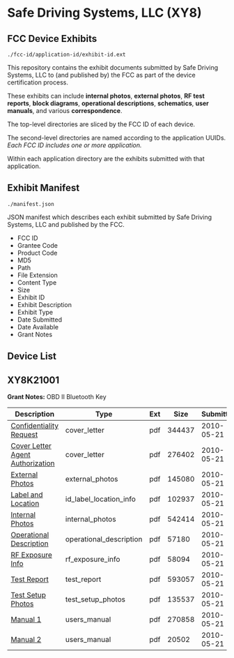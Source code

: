 # Safe Driving Systems, LLC (XY8)
## FCC Device Exhibits

```
./fcc-id/application-id/exhibit-id.ext
```

This repository contains the exhibit documents submitted by Safe Driving Systems, LLC to (and published by) the FCC as part of the device certification process.

These exhibits can include **internal photos**, **external photos**, **RF test reports**, **block diagrams**, **operational descriptions**, **schematics**, **user manuals**, and various **correspondence**.

The top-level directories are sliced by the FCC ID of each device.

The second-level directories are named according to the application UUIDs. *Each FCC ID includes one or more application.*

Within each application directory are the exhibits submitted with that application. 

## Exhibit Manifest

```
./manifest.json
```

JSON manifest which describes each exhibit submitted by Safe Driving Systems, LLC and published by the FCC.

- FCC ID
- Grantee Code
- Product Code
- MD5
- Path
- File Extension
- Content Type
- Size
- Exhibit ID
- Exhibit Description
- Exhibit Type
- Date Submitted
- Date Available
- Grant Notes

## Device List
## XY8K21001
**Grant Notes:** OBD II Bluetooth Key

| Description | Type | Ext | Size | Submitted | Available |
| ----------- | ---- | --- | ---- | --------- | --------- |
| [Confidentiality Request](XY8K21001/449b0d6aa27e38e003c8bcceb7bf91f1/1284804.pdf) | cover_letter | pdf | 344437 | 2010-05-21 | 2010-05-21 |
| [Cover Letter Agent Authorization](XY8K21001/449b0d6aa27e38e003c8bcceb7bf91f1/1284805.pdf) | cover_letter | pdf | 276402 | 2010-05-21 | 2010-05-21 |
| [External Photos](XY8K21001/449b0d6aa27e38e003c8bcceb7bf91f1/1284780.pdf) | external_photos | pdf | 145080 | 2010-05-21 | 2010-05-21 |
| [Label and Location](XY8K21001/449b0d6aa27e38e003c8bcceb7bf91f1/1284781.pdf) | id_label_location_info | pdf | 102937 | 2010-05-21 | 2010-05-21 |
| [Internal Photos](XY8K21001/449b0d6aa27e38e003c8bcceb7bf91f1/1284782.pdf) | internal_photos | pdf | 542414 | 2010-05-21 | 2010-05-21 |
| [Operational Description](XY8K21001/449b0d6aa27e38e003c8bcceb7bf91f1/1284783.pdf) | operational_description | pdf | 57180 | 2010-05-21 | 2010-05-21 |
| [RF Exposure Info](XY8K21001/449b0d6aa27e38e003c8bcceb7bf91f1/1284790.pdf) | rf_exposure_info | pdf | 58094 | 2010-05-21 | 2010-05-21 |
| [Test Report](XY8K21001/449b0d6aa27e38e003c8bcceb7bf91f1/1284786.pdf) | test_report | pdf | 593057 | 2010-05-21 | 2010-05-21 |
| [Test Setup Photos](XY8K21001/449b0d6aa27e38e003c8bcceb7bf91f1/1284787.pdf) | test_setup_photos | pdf | 135537 | 2010-05-21 | 2010-05-21 |
| [Manual 1](XY8K21001/449b0d6aa27e38e003c8bcceb7bf91f1/1284788.pdf) | users_manual | pdf | 270858 | 2010-05-21 | 2010-05-21 |
| [Manual 2](XY8K21001/449b0d6aa27e38e003c8bcceb7bf91f1/1284789.pdf) | users_manual | pdf | 20502 | 2010-05-21 | 2010-05-21 |
